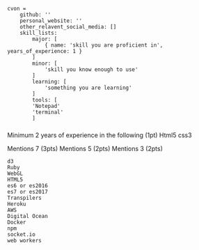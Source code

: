 

```
cvon = 
    github: ''
    personal_website: ''
    other_relavent_social_media: []
    skill_lists:
        major: [
            { name: 'skill you are proficient in', years_of_experience: 1 }
        ]
        minor: [
            'skill you know enough to use'
        ]
        learning: [
            'something you are learning'
        ]
        tools: [
        'Notepad'
        'terminal'
        ]
```

###

Minimum 2 years of experience in the following (1pt)
Html5
css3


Mentions 7 (3pts)
Mentions 5 (2pts)
Mentions 3 (2pts)

    d3
    Ruby
    WebGL
    HTML5
    es6 or es2016
    es7 or es2017
    Transpilers
    Heroku
    AWS
    Digital Ocean
    Docker
    npm
    socket.io
    web workers

###
